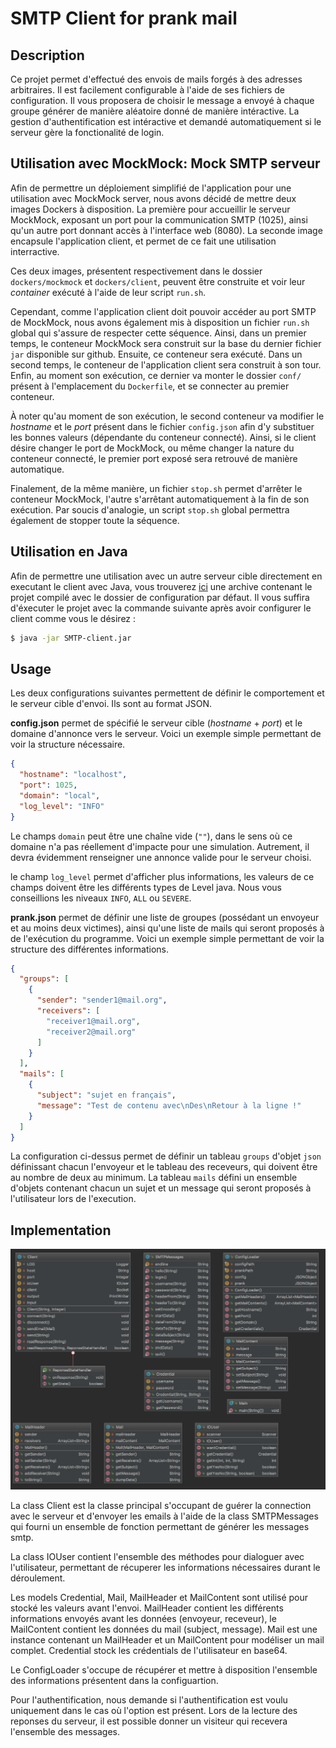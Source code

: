 # SMTP Client for prank mail

## Description

Ce projet permet d'effectué des envois de mails forgés à des adresses arbitraires.
Il est facilement configurable à l'aide de ses fichiers de configuration.
Il vous proposera de choisir le message a envoyé à chaque groupe générer de manière aléatoire donné de manière intéractive.
La gestion d'authentification est intéractive et demandé automatiquement si le serveur gère la fonctionalité de login.

## Utilisation avec MockMock: Mock SMTP serveur

Afin de permettre un déploiement simplifié de l'application pour une utilisation avec MockMock server,
nous avons décidé de mettre deux images Dockers à disposition. 
La première pour accueillir le serveur MockMock, exposant un port pour la communication SMTP (1025),
ainsi qu'un autre port donnant accès à l'interface web (8080).
La seconde image encapsule l'application client, et permet de ce fait une utilisation interractive.

Ces deux images, présentent respectivement dans le dossier `dockers/mockmock` et `dockers/client`,
peuvent être construite et voir leur *container* exécuté à l'aide de leur script `run.sh`.

Cependant, comme l'application client doit pouvoir accéder au port SMTP de MockMock,
nous avons également mis à disposition un fichier `run.sh` global qui s'assure de respecter cette séquence.
Ainsi, dans un premier temps, le conteneur MockMock sera construit sur la base du dernier fichier `jar` disponible sur github.
Ensuite, ce conteneur sera exécuté. Dans un second temps, le conteneur de l'application client sera construit à son tour.
Enfin, au moment son exécution, ce dernier va monter le dossier `conf/` présent à l'emplacement du `Dockerfile`,
et se connecter au premier conteneur. 

À noter qu'au moment de son exécution, le second conteneur va modifier le *hostname* et le *port* présent 
dans le fichier `config.json` afin d'y substituer les bonnes valeurs (dépendante du conteneur connecté).
Ainsi, si le client désire changer le port de MockMock, ou même changer la nature du conteneur connecté,
le premier port exposé sera retrouvé de manière automatique.

Finalement, de la même manière, un fichier `stop.sh` permet d'arrêter le conteneur MockMock, l'autre s'arrêtant
automatiquement à la fin de son exécution. Par soucis d'analogie, un script `stop.sh` global permettra également
de stopper toute la séquence.

## Utilisation en Java

Afin de permettre une utilisation avec un autre serveur cible directement en executant le client avec Java, vous trouverez [ici](https://github.com/jzaehrin/Teaching-HEIGVD-RES-2019-Labo-SMTP/releases/tag/1.0) une archive contenant le projet compilé avec le dossier de configuration par défaut.
Il vous suffira d'éxecuter le projet avec la commande suivante après avoir configurer le client comme vous le désirez :

```bash
$ java -jar SMTP-client.jar
```

## Usage

Les deux configurations suivantes permettent de définir le comportement et le serveur cible d'envoi. Ils sont au format JSON.

**config.json** permet de spécifié le serveur cible (*hostname* + *port*) et le domaine d'annonce vers le serveur.
Voici un exemple simple permettant de voir la structure nécessaire.

```json
{
  "hostname": "localhost",
  "port": 1025,
  "domain": "local",
  "log_level": "INFO"
}
```

Le champs `domain` peut être une chaîne vide (`""`), dans le sens où ce domaine n'a pas réellement d'impacte pour une simulation.
Autrement, il devra évidemment renseigner une annonce valide pour le serveur choisi.

le champ `log_level` permet d'afficher plus informations, les valeurs de ce champs doivent être les différents types de Level java.
Nous vous conseillions les niveaux `INFO`, `ALL` ou `SEVERE`.

**prank.json** permet de définir une liste de groupes (possédant un envoyeur et au moins deux victimes), 
ainsi qu'une liste de mails qui seront proposés à de l'exécution du programme.
Voici un exemple simple permettant de voir la structure des différentes informations.
```json
{
  "groups": [
    {
      "sender": "sender1@mail.org",
      "receivers": [
        "receiver1@mail.org",
        "receiver2@mail.org"
      ]
    }
  ],
  "mails": [
    {
      "subject": "sujet en français",
      "message": "Test de contenu avec\nDes\nRetour à la ligne !"
    }
  ]
}
```

La configuration ci-dessus permet de définir un tableau `groups` d'objet `json` définissant chacun l'envoyeur et le tableau des receveurs, 
qui doivent être au nombre de deux au minimum.
La tableau `mails` défini un ensemble d'objets contenant chacun un sujet et un message qui seront proposés à l'utilisateur lors de l'execution.


## Implementation

![uml](./imgs/uml.png)

La class Client est la classe principal s'occupant de guérer la connection avec le serveur et d'envoyer les emails à l'aide de la class SMTPMessages qui fourni un ensemble de fonction permettant de générer les messages smtp.

La class IOUser contient l'ensemble des méthodes pour dialoguer avec l'utilisateur, permettant de récuperer les informations nécessaires durant le déroulement.

Les models Credential, Mail, MailHeader et MailContent sont utilisé pour stocké les valeurs avant l'envoi.
MailHeader contient les différents informations envoyés avant les données (envoyeur, receveur), le MailContent contient les données du mail (subject, message).
Mail est une instance contenant un MailHeader et un MailContent pour modéliser un mail complet.
Credential stock les crédentials de l'utilisateur en base64.

Le ConfigLoader s'occupe de récupérer et mettre à disposition l'ensemble des informations présentent dans la configuartion.

Pour l'authentification, nous demande si l'authentification est voulu uniquement dans le cas où l'option est présent.
Lors de la lecture des reponses du serveur, il est possible donner un visiteur qui recevera l'ensemble des messages.



